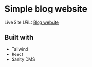 # Simple blog website

Live Site URL: [Blog website](https://semirslelmanblog.netlify.app/)

## Built with

- Tailwind
- React
- Sanity CMS
